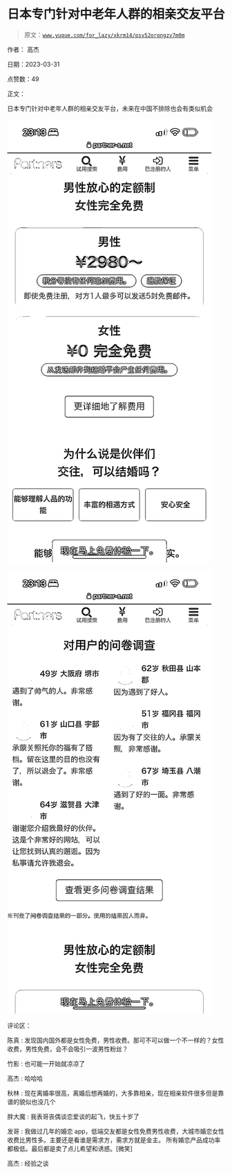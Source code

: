 # 日本专门针对中老年人群的相亲交友平台

> 原文：[`www.yuque.com/for_lazy/xkrm14/psv52orongzv7m0m`](https://www.yuque.com/for_lazy/xkrm14/psv52orongzv7m0m)

作者： 高杰

日期：2023-03-31

点赞数：49

正文：

日本专门针对中老年人群的相亲交友平台，未来在中国不排除也会有类似机会

![](img/fb260809abf03f7b8a66481bbcd54796.png)  

![](img/db5f8713b2b286078b5356b3a8eab92f.png)  

评论区：

陈真 : 发现国内国外都是女性免费，男性收费。那可不可以做一个不一样的？女性收费，男性免费，会不会吸引一波男性粉丝？

竹影 : 也可能一开始就凉凉了

高杰 : 哈哈哈

秋林 : 现在离婚率很高，离婚后想再婚的，大多靠相亲，现在相亲软件很多但是靠谱的貌似也没几个

胖大魔 : 我表哥丧偶谈恋爱谈的起飞，快五十岁了

发哥 : 我做过几年的婚恋 app，低端交友都是女性免费男性收费，大城市婚恋女性收费比男性多。主要还是看谁是需求方，需求方就是金主。 所有婚恋产品成功率都极低。最后都是卖了点儿希望和诱惑。[微笑]

高杰 : 经验之谈



